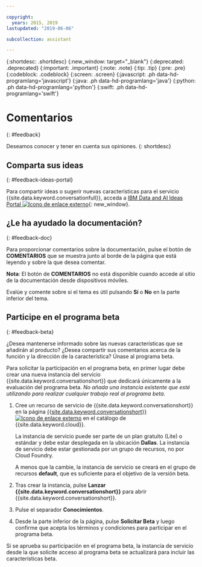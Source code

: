 ```yaml
---

copyright:
  years: 2015, 2019
lastupdated: "2019-06-06"

subcollection: assistant

---
```


{:shortdesc: .shortdesc}
{:new_window: target="_blank"}
{:deprecated: .deprecated}
{:important: .important}
{:note: .note}
{:tip: .tip}
{:pre: .pre}
{:codeblock: .codeblock}
{:screen: .screen}
{:javascript: .ph data-hd-programlang='javascript'}
{:java: .ph data-hd-programlang='java'}
{:python: .ph data-hd-programlang='python'}
{:swift: .ph data-hd-programlang='swift'}

# Comentarios
{: #feedback}

Deseamos conocer y tener en cuenta sus opiniones.
{: shortdesc}

## Comparta sus ideas
{: #feedback-ideas-portal}

Para compartir ideas o sugerir nuevas características para el servicio {{site.data.keyword.conversationfull}}, acceda a [IBM Data and AI Ideas Portal ![Icono de enlace externo](../../icons/launch-glyph.svg "Icono de enlace externo")](https://ibm-data-and-ai.ideas.aha.io/?project=ASSISTANT){: new_window}.

## ¿Le ha ayudado la documentación?
{: #feedback-doc}

Para proporcionar comentarios sobre la documentación, pulse el botón de **COMENTARIOS** que se muestra junto al borde de la página que está leyendo y sobre la que desea comentar.

  **Nota**: El botón de **COMENTARIOS** no está disponible cuando accede al sitio de la documentación desde dispositivos móviles.

Evalúe y comente sobre si el tema es útil pulsando **Sí** o **No** en la parte inferior del tema.

## Participe en el programa beta
{: #feedback-beta}

¿Desea mantenerse informado sobre las nuevas características que se añadirán al producto? ¿Desea compartir sus comentarios acerca de la función y la dirección de la característica? Únase al programa beta.

Para solicitar la participación en el programa beta, en primer lugar debe crear una nueva instancia del servicio {{site.data.keyword.conversationshort}} que dedicará únicamente a la evaluación del programa beta. *No añada una instancia existente que esté utilizando para realizar cualquier trabajo real al programa beta.*

1.  Cree un recurso de servicio de {{site.data.keyword.conversationshort}} en la página [{{site.data.keyword.conversationshort}} ![Icono de enlace externo](../../icons/launch-glyph.svg "Icono de enlace externo")](https://{DomainName}/catalog/services/watson-assistant) en el catálogo de {{site.data.keyword.cloud}}.

    La instancia de servicio puede ser parte de un plan gratuito (Lite) o estándar y debe estar desplegada en la ubicación **Dallas**. La instancia de servicio debe estar gestionada por un grupo de recursos, no por Cloud Foundry.

    A menos que la cambie, la instancia de servicio se creará en el grupo de recursos **default**, que es suficiente para el objetivo de la versión beta.

1.  Tras crear la instancia, pulse **Lanzar {{site.data.keyword.conversationshort}}** para abrir {{site.data.keyword.conversationshort}}.
1.  Pulse el separador **Conocimientos**.
1.  Desde la parte inferior de la página, pulse **Solicitar Beta** y luego confirme que acepta los términos y condiciones para participar en el programa beta.

Si se aprueba su participación en el programa beta, la instancia de servicio desde la que solicite acceso al programa beta se actualizará para incluir las características beta.
